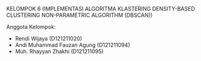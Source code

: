 KELOMPOK 6 (IMPLEMENTASI ALGORITMA KLASTERING DENSITY-BASED CLUSTERING NON-PARAMETRIC ALGORITHM (DBSCAN))

Anggota Kelompok:
* Rendi Wijaya (D121211020)
* Andi Muhammad Fauzan Agung (D121211094)
* Muh. Rhayyan Zhakhi (D121211095)
